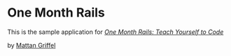 # One Month Rails

This is the sample application for
[*One Month Rails: Teach Yourself to Code*](http://onemonthrails.com)

by [Mattan Griffel](http://www.mattangriffel.com)

